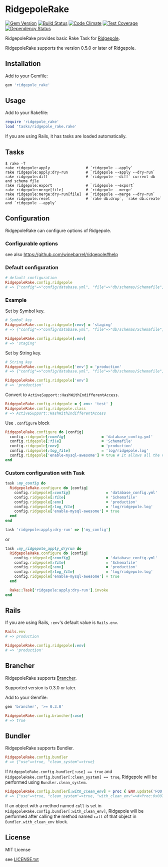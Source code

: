 # RidgepoleRake

[![Gem Version](https://badge.fury.io/rb/ridgepole_rake.svg)](https://badge.fury.io/rb/ridgepole_rake)
[![Build Status](https://travis-ci.org/nalabjp/ridgepole_rake.svg?branch=master)](https://travis-ci.org/nalabjp/ridgepole_rake)
[![Code Climate](https://codeclimate.com/github/nalabjp/ridgepole_rake/badges/gpa.svg)](https://codeclimate.com/github/nalabjp/ridgepole_rake)
[![Test Coverage](https://codeclimate.com/github/nalabjp/ridgepole_rake/badges/coverage.svg)](https://codeclimate.com/github/nalabjp/ridgepole_rake/coverage)
[![Dependency Status](https://gemnasium.com/nalabjp/ridgepole_rake.svg)](https://gemnasium.com/nalabjp/ridgepole_rake)

RidgepoleRake provides basic Rake Task for [Ridgepole](https://github.com/winebarrel/ridgepole).

RidgepoleRake supports the version 0.5.0 or later of Ridgepole.

## Installation

Add to your Gemfile:

```ruby
gem 'ridgepole_rake'
```

## Usage

Add to your Rakefile:

```ruby
require 'ridgepole_rake'
load 'tasks/ridgepole_rake.rake'
```

If you are using Rails, it has tasks are loaded automatically.

## Tasks

    $ rake -T
    rake ridgepole:apply                # `ridgepole --apply`
    rake ridgepole:apply:dry-run        # `ridgepole --apply --dry-run`
    rake ridgepole:diff                 # `ridgepole --diff` current db and schema file
    rake ridgepole:export               # `ridgepole --export`
    rake ridgepole:merge[file]          # `ridgepole --merge`
    rake ridgepole:merge:dry-run[file]  # `ridgepole --merge --dry-run`
    rake ridgepole:reset                # `rake db:drop`, `rake db:create` and `ridgepole --apply`

## Configuration

RidgepoleRake can configure options of Ridgepole.

### Configurable options
see also https://github.com/winebarrel/ridgepole#help

### Default configuration
```ruby
# default configuration
RidgepoleRake.config.ridgepole
# => {"config"=>"config/database.yml", "file"=>"db/schemas/Schemafile", "output"=>"db/schemas.dump/Schemafile", "env"=>"development"}
```

### Example
Set by Symbol key.
```ruby
# Symbol key
RidgepoleRake.config.ridgepole[:env] = 'staging'
# => {"config"=>"config/database.yml", "file"=>"db/schemas/Schemafile", "output"=>"db/schemas.dump/Schemafile", "env"=>"staging"}

RidgepoleRake.config.ridgepole[:env]
# => 'staging'
```

Set by String key.
```ruby
# String key
RidgepoleRake.config.ridgepole['env'] = 'production'
# => {"config"=>"config/database.yml", "file"=>"db/schemas/Schemafile", "output"=>"db/schemas.dump/Schemafile", "env"=>"production"}

RidgepoleRake.config.ridgepole['env']
# => 'production'
```

Convert to `ActiveSupport::HashWithIndifferentAccess`.
```ruby
RidgepoleRake.config.ridgepole = { env: 'test' }
RidgepoleRake.config.ridgepole.class
# => ActiveSupport::HashWithIndifferentAccess
```

Use `.configure` block
```ruby
RidgepoleRake.configure do |config|
  config.ridgepole[:config]                = 'database_config.yml'
  config.ridgepole[:file]                  = 'Schemafile'
  config.ridgepole[:env]                   = 'production'
  config.ridgepole[:log_file]              = 'log/ridgepole.log'
  config.ridgepole['enable-mysql-awesome'] = true # It allows all the values, if the key does not have value.
end
```

### Custom configuration with Task
```ruby
task :my_config do
  RidgepoleRake.configure do |config|
    config.ridgepole[:config]                = 'database_config.yml'
    config.ridgepole[:file]                  = 'Schemafile'
    config.ridgepole[:env]                   = 'production'
    config.ridgepole[:log_file]              = 'log/ridgepole.log'
    config.ridgepole['enable-mysql-awesome'] = true
  end
end

task 'ridgepole:apply:dry-run' => ['my_config']
```

or

```ruby
task :my_ridgepole_apply_dryrun do
  RidgepoleRake.configure do |config|
    config.ridgepole[:config]                = 'database_config.yml'
    config.ridgepole[:file]                  = 'Schemafile'
    config.ridgepole[:env]                   = 'production'
    config.ridgepole[:log_file]              = 'log/ridgepole.log'
    config.ridgepole['enable-mysql-awesome'] = true
  end

  Rake::Task['ridgepole:apply:dry-run'].invoke
end
```

## Rails

If you are using Rails, `:env`'s default value is `Rails.env`.
```ruby
Rails.env
# => production

RidgepoleRake.config.ridgepole[:env]
# => 'production'
```

## Brancher

RidgepoleRake supports [Brancher](https://github.com/naoty/brancher).

Supported version is 0.3.0 or later.

Add to your Gemfile:
```ruby
gem 'brancher', '>= 0.3.0'
```

```ruby
RidgepoleRake.config.brancher[:use]
# => true
```

## Bundler

RidgepoleRake supports Bundler.

```ruby
RidgepoleRake.config.bundler
# => {"use"=>true, "clean_system"=>true}
```

If `RidgepoleRake.config.bundler[:use] == true` and `RidgepoleRake.config.bundler[:clean_system] == true`, Ridgepole will be performed using `Bundler.clean_system`.

```ruby
RidgepoleRake.config.bundler[:with_clean_env] = proc { ENV.update('FOO' => 'bar') }
# => {"use"=>true, "clean_system"=>true, "with_clean_env"=>#<Proc:0x007f8711095818>}
```

If an object with a method named `call` is set in `RidgepoleRake.config.bundler[:with_clean_env]`, Ridgepole will be performed after calling the method named `call` of that object in `Bundler.with_clean_env` block.

## License

MIT License

see [LICENSE.txt](https://github.com/nalabjp/ridgepole_rake/blob/master/LICENSE.txt)

